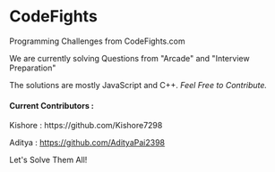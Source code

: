 # CodeFights
Programming Challenges from CodeFights.com

We are currently solving Questions from "Arcade" and "Interview Preparation"

The solutions are mostly JavaScript and C++.
<i>
Feel Free to Contribute.
</i>
<h4>
Current Contributors :
</h4>
Kishore : https://github.com/Kishore7298

Aditya : https://github.com/AdityaPai2398

Let's Solve Them All!
